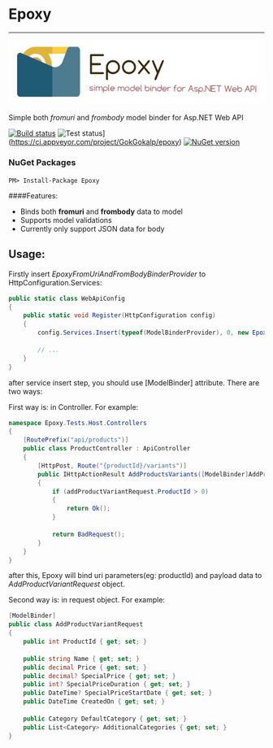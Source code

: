 #   **Epoxy**
------------------------------

![alt tag](https://raw.githubusercontent.com/GokGokalp/Epoxy/master/misc/epoxy-logo.png)

Simple both _fromuri_ and _frombody_ model binder for Asp.NET Web API

[![Build status](https://ci.appveyor.com/api/projects/status/cmt771l56h9hm3fj?svg=true)](https://ci.appveyor.com/project/GokGokalp/epoxy)
![Test status](http://teststatusbadge.azurewebsites.net/api/status/GokGokalp/epoxy)](https://ci.appveyor.com/project/GokGokalp/epoxy)
[![NuGet version](https://badge.fury.io/nu/Epoxy.svg)](https://badge.fury.io/nu/Epoxy)

### NuGet Packages
``` 
PM> Install-Package Epoxy 
```

####Features:
- Binds both **fromuri** and **frombody** data to model
- Supports model validations
- Currently only support JSON data for body

Usage:
-----

Firstly insert _EpoxyFromUriAndFromBodyBinderProvider_ to HttpConfiguration.Services:

```cs
public static class WebApiConfig
{
    public static void Register(HttpConfiguration config)
    {
        config.Services.Insert(typeof(ModelBinderProvider), 0, new EpoxyFromUriAndFromBodyBinderProvider());

        // ...
    }
}
```

after service insert step, you should use [ModelBinder] attribute. There are two ways:

First way is: in Controller. For example:
```cs
namespace Epoxy.Tests.Host.Controllers
{
    [RoutePrefix("api/products")]
    public class ProductController : ApiController
    {
        [HttpPost, Route("{productId}/variants")]
        public IHttpActionResult AddProductsVariants([ModelBinder]AddProductVariantRequest addProductVariantRequest)
        {
            if (addProductVariantRequest.ProductId > 0)
            {
                return Ok();
            }
            
            return BadRequest();
        }
    }
}
```

after this, Epoxy will bind uri parameters(eg: productId) and payload data to _AddProductVariantRequest_ object.

Second way is: in request object. For example:
```cs
[ModelBinder]
public class AddProductVariantRequest
{
    public int ProductId { get; set; }

    public string Name { get; set; }
    public decimal Price { get; set; }
    public decimal? SpecialPrice { get; set; }
    public int? SpecialPriceDuration { get; set; }
    public DateTime? SpecialPriceStartDate { get; set; }
    public DateTime CreatedOn { get; set; }

    public Category DefaultCategory { get; set; }
    public List<Category> AdditionalCategories { get; set; }
}
```